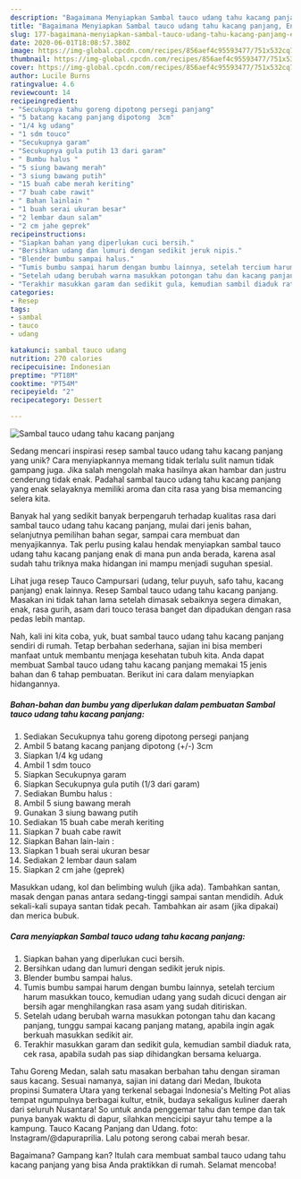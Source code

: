 ```yaml
---
description: "Bagaimana Menyiapkan Sambal tauco udang tahu kacang panjang, Enak Banget"
title: "Bagaimana Menyiapkan Sambal tauco udang tahu kacang panjang, Enak Banget"
slug: 177-bagaimana-menyiapkan-sambal-tauco-udang-tahu-kacang-panjang-enak-banget
date: 2020-06-01T18:08:57.380Z
image: https://img-global.cpcdn.com/recipes/856aef4c95593477/751x532cq70/sambal-tauco-udang-tahu-kacang-panjang-foto-resep-utama.jpg
thumbnail: https://img-global.cpcdn.com/recipes/856aef4c95593477/751x532cq70/sambal-tauco-udang-tahu-kacang-panjang-foto-resep-utama.jpg
cover: https://img-global.cpcdn.com/recipes/856aef4c95593477/751x532cq70/sambal-tauco-udang-tahu-kacang-panjang-foto-resep-utama.jpg
author: Lucile Burns
ratingvalue: 4.6
reviewcount: 14
recipeingredient:
- "Secukupnya tahu goreng dipotong persegi panjang"
- "5 batang kacang panjang dipotong  3cm"
- "1/4 kg udang"
- "1 sdm touco"
- "Secukupnya garam"
- "Secukupnya gula putih 13 dari garam"
- " Bumbu halus "
- "5 siung bawang merah"
- "3 siung bawang putih"
- "15 buah cabe merah keriting"
- "7 buah cabe rawit"
- " Bahan lainlain "
- "1 buah serai ukuran besar"
- "2 lembar daun salam"
- "2 cm jahe geprek"
recipeinstructions:
- "Siapkan bahan yang diperlukan cuci bersih."
- "Bersihkan udang dan lumuri dengan sedikit jeruk nipis."
- "Blender bumbu sampai halus."
- "Tumis bumbu sampai harum dengan bumbu lainnya, setelah tercium harum masukkan touco, kemudian udang yang sudah dicuci dengan air bersih agar menghilangkan rasa asam yang sudah ditiriskan."
- "Setelah udang berubah warna masukkan potongan tahu dan kacang panjang, tunggu sampai kacang panjang matang, apabila ingin agak berkuah masukkan sedikit air."
- "Terakhir masukkan garam dan sedikit gula, kemudian sambil diaduk rata, cek rasa, apabila sudah pas siap dihidangkan bersama keluarga."
categories:
- Resep
tags:
- sambal
- tauco
- udang

katakunci: sambal tauco udang 
nutrition: 270 calories
recipecuisine: Indonesian
preptime: "PT18M"
cooktime: "PT54M"
recipeyield: "2"
recipecategory: Dessert

---
```



![Sambal tauco udang tahu kacang panjang](https://img-global.cpcdn.com/recipes/856aef4c95593477/751x532cq70/sambal-tauco-udang-tahu-kacang-panjang-foto-resep-utama.jpg)

Sedang mencari inspirasi resep sambal tauco udang tahu kacang panjang yang unik? Cara menyiapkannya memang tidak terlalu sulit namun tidak gampang juga. Jika salah mengolah maka hasilnya akan hambar dan justru cenderung tidak enak. Padahal sambal tauco udang tahu kacang panjang yang enak selayaknya memiliki aroma dan cita rasa yang bisa memancing selera kita.

Banyak hal yang sedikit banyak berpengaruh terhadap kualitas rasa dari sambal tauco udang tahu kacang panjang, mulai dari jenis bahan, selanjutnya pemilihan bahan segar, sampai cara membuat dan menyajikannya. Tak perlu pusing kalau hendak menyiapkan sambal tauco udang tahu kacang panjang enak di mana pun anda berada, karena asal sudah tahu triknya maka hidangan ini mampu menjadi suguhan spesial.

Lihat juga resep Tauco Campursari (udang, telur puyuh, safo tahu, kacang panjang) enak lainnya. Resep Sambal tauco udang tahu kacang panjang. Masakan ini tidak tahan lama setelah dimasak sebaiknya segera dimakan, enak, rasa gurih, asam dari touco terasa banget dan dipadukan dengan rasa pedas lebih mantap.


Nah, kali ini kita coba, yuk, buat sambal tauco udang tahu kacang panjang sendiri di rumah. Tetap berbahan sederhana, sajian ini bisa memberi manfaat untuk membantu menjaga kesehatan tubuh kita. Anda dapat membuat Sambal tauco udang tahu kacang panjang memakai 15 jenis bahan dan 6 tahap pembuatan. Berikut ini cara dalam menyiapkan hidangannya.

<!--inarticleads1-->

##### Bahan-bahan dan bumbu yang diperlukan dalam pembuatan Sambal tauco udang tahu kacang panjang:

1. Sediakan Secukupnya tahu goreng dipotong persegi panjang
1. Ambil 5 batang kacang panjang dipotong (+/-) 3cm
1. Siapkan 1/4 kg udang
1. Ambil 1 sdm touco
1. Siapkan Secukupnya garam
1. Siapkan Secukupnya gula putih (1/3 dari garam)
1. Sediakan  Bumbu halus :
1. Ambil 5 siung bawang merah
1. Gunakan 3 siung bawang putih
1. Sediakan 15 buah cabe merah keriting
1. Siapkan 7 buah cabe rawit
1. Siapkan  Bahan lain-lain :
1. Siapkan 1 buah serai ukuran besar
1. Sediakan 2 lembar daun salam
1. Siapkan 2 cm jahe (geprek)


Masukkan udang, kol dan belimbing wuluh (jika ada). Tambahkan santan, masak dengan panas antara sedang-tinggi sampai santan mendidih. Aduk sekali-kali supaya santan tidak pecah. Tambahkan air asam (jika dipakai) dan merica bubuk. 

<!--inarticleads2-->

##### Cara menyiapkan Sambal tauco udang tahu kacang panjang:

1. Siapkan bahan yang diperlukan cuci bersih.
1. Bersihkan udang dan lumuri dengan sedikit jeruk nipis.
1. Blender bumbu sampai halus.
1. Tumis bumbu sampai harum dengan bumbu lainnya, setelah tercium harum masukkan touco, kemudian udang yang sudah dicuci dengan air bersih agar menghilangkan rasa asam yang sudah ditiriskan.
1. Setelah udang berubah warna masukkan potongan tahu dan kacang panjang, tunggu sampai kacang panjang matang, apabila ingin agak berkuah masukkan sedikit air.
1. Terakhir masukkan garam dan sedikit gula, kemudian sambil diaduk rata, cek rasa, apabila sudah pas siap dihidangkan bersama keluarga.


Tahu Goreng Medan, salah satu masakan berbahan tahu dengan siraman saus kacang. Sesuai namanya, sajian ini datang dari Medan, Ibukota propinsi Sumatera Utara yang terkenal sebagai Indonesia&#39;s Melting Pot alias tempat ngumpulnya berbagai kultur, etnik, budaya sekaligus kuliner daerah dari seluruh Nusantara! So untuk anda penggemar tahu dan tempe dan tak punya banyak waktu di dapur, silahkan mencicipi sayur tahu tempe a la kampung. Tauco Kacang Panjang dan Udang. foto: Instagram/@dapuraprilia. Lalu potong serong cabai merah besar. 

Bagaimana? Gampang kan? Itulah cara membuat sambal tauco udang tahu kacang panjang yang bisa Anda praktikkan di rumah. Selamat mencoba!
